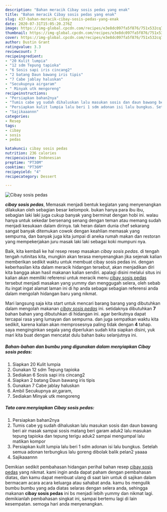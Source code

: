 ```yaml
---
description: "Bahan meracik Cibay sosis pedas yang enak"
title: "Bahan meracik Cibay sosis pedas yang enak"
slug: 437-bahan-meracik-cibay-sosis-pedas-yang-enak
date: 2020-07-31T15:05:20.276Z
image: https://img-global.cpcdn.com/recipes/e3e8dc097fa5f876/751x532cq70/cibay-sosis-pedas-foto-resep-utama.jpg
thumbnail: https://img-global.cpcdn.com/recipes/e3e8dc097fa5f876/751x532cq70/cibay-sosis-pedas-foto-resep-utama.jpg
cover: https://img-global.cpcdn.com/recipes/e3e8dc097fa5f876/751x532cq70/cibay-sosis-pedas-foto-resep-utama.jpg
author: Dustin Grant
ratingvalue: 3.3
reviewcount: 7
recipeingredient:
- "20 Kulit lumpia"
- "12 sdm Tepung tapioka"
- "6 Sosis sapi iris cincang2"
- "2 batang Daun bawang iris tipis"
- "7 Cabe jablay haluskan"
- "Secukupnya airgaram"
- " Minyak utk mengoreng"
recipeinstructions:
- "Persiapkan bahan2nya"
- "Tumis cabe yg sudah dihaluskan lalu masukan sosis dan daun bawang beri air masak sampai sosis matang beri garam aduk2 lalu masukan tepung tapioka dan tepung terigu aduk2 sampai mengumpal lalu matikan kompor"
- "Persiapkan kulit lumpia lalu beri 1 sdm adonan isi lalu bungkus. Setelah semua adonan terbungkus lalu goreng dibolak balik pelan2 yaaaa"
- "Sajikaaannn"
categories:
- Resep
tags:
- cibay
- sosis
- pedas

katakunci: cibay sosis pedas 
nutrition: 236 calories
recipecuisine: Indonesian
preptime: "PT30M"
cooktime: "PT36M"
recipeyield: "4"
recipecategory: Dessert

---
```



![Cibay sosis pedas](https://img-global.cpcdn.com/recipes/e3e8dc097fa5f876/751x532cq70/cibay-sosis-pedas-foto-resep-utama.jpg)

<b><i>cibay sosis pedas</i></b>, Memasak menjadi bentuk kegiatan yang menyenangkan dilakukan oleh sebagian besar kelompok. bukan hanya para ibu ibu, sebagian laki laki juga cukup banyak yang berminat dengan hobi ini. walau hanya untuk sekedar bersenang senang dengan teman atau memang sudah menjadi kesukaan dalam dirinya. tak heran dalam dunia chef sekarang sangat banyak ditemukan cowok dengan keahlian memasak yang sempurna, dan banyak juga kita jumpai di aneka rumah makan dan restoran yang mempekerjakan juru masak laki laki sebagai koki mumpuni nya.

Baik, kita kembali ke hal resep resep masakan <i>cibay sosis pedas</i>. di tengah tengah rutinitas kita, mungkin akan terasa menyenangkan jika sejenak kalian memberikan sedikit waktu untuk membuat cibay sosis pedas ini. dengan keberhasilan kita dalam meracik hidangan tersebut, akan menjadikan diri kita bangga akan hasil makanan kalian sendiri. apalagi disini melalui situs ini kalian akan memiliki referensi untuk meracik menu <u>cibay sosis pedas</u> tersebut menjadi masakan yang yummy dan menggugah selera, oleh sebab itu ingat ingat alamat laman ini di hp anda sebagai sebagian referensi anda dalam mengolah hidangan baru yang nikmat.




Mari langsung saja kita start untuk mencari barang barang yang dibutuhkan dalam mengolah makanan <u><i>cibay sosis pedas</i></u> ini. setidaknya dibutuhkan <b>7</b> bahan bahan yang dibutuhkan di hidangan ini. agar berikutnya dapat tercapai rasa yang lumayan dan sempurna. dan juga sempatkan waktu kita sedikit, karena kalian akan memprosesnya paling tidak dengan <b>4</b> tahap. saya menginginkan segala yang diperlukan sudah kita siapkan disini, yuk mari kita buat dengan mencatat dulu bahan baku selanjutnya ini.

<!--inarticleads1-->

##### Bahan-bahan dan bumbu yang digunakan dalam menyiapkan Cibay sosis pedas:

1. Siapkan 20 Kulit lumpia
1. Gunakan 12 sdm Tepung tapioka
1. Sediakan 6 Sosis sapi iris cincang2
1. Siapkan 2 batang Daun bawang iris tipis
1. Gunakan 7 Cabe jablay haluskan
1. Ambil Secukupnya air,garam,
1. Sediakan  Minyak utk mengoreng




<!--inarticleads2-->

##### Tata cara menyiapkan Cibay sosis pedas:

1. Persiapkan bahan2nya
1. Tumis cabe yg sudah dihaluskan lalu masukan sosis dan daun bawang beri air masak sampai sosis matang beri garam aduk2 lalu masukan tepung tapioka dan tepung terigu aduk2 sampai mengumpal lalu matikan kompor
1. Persiapkan kulit lumpia lalu beri 1 sdm adonan isi lalu bungkus. Setelah semua adonan terbungkus lalu goreng dibolak balik pelan2 yaaaa
1. Sajikaaannn




Demikian sedikit pembahasan hidangan perihal bahan resep <u>cibay sosis pedas</u> yang nikmat. kami ingin anda dapat paham dengan pembahasan diatas, dan kamu dapat membuat ulang di saat lain untuk di sajikan dalam bermacam acara acara keluarga atau sahabat anda. kamu bs mengulik bumbu bumbu yang ada diatas selaras dengan selera anda, sehingga makanan <b>cibay sosis pedas</b> ini bs menjadi lebih yummy dan nikmat lagi. demikianlah pembahasan singkat ini, sampai bertemu lagi di lain kesempatan. semoga hari anda menyenangkan.
